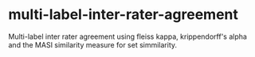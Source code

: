 # multi-label-inter-rater-agreement
Multi-label inter rater agreement using fleiss kappa, krippendorff's alpha and the MASI similarity measure for set simmilarity.
